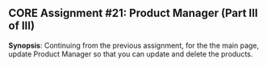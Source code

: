 ## CORE Assignment #21: Product Manager (Part III of III)

**Synopsis**: Continuing from the previous assignment, for the the main page, update Product Manager so that you can update and delete the products.